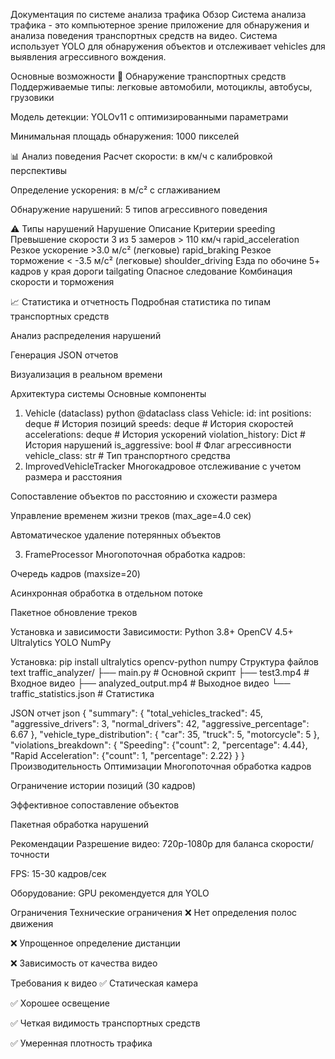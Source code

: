 Документация по системе анализа трафика
Обзор
Система анализа трафика - это компьютерное зрение приложение для обнаружения и анализа поведения транспортных средств на видео.
Система использует YOLO для обнаружения объектов и отслеживает vehicles для выявления агрессивного вождения.

Основные возможности
🚗 Обнаружение транспортных средств
Поддерживаемые типы: легковые автомобили, мотоциклы, автобусы, грузовики

Модель детекции: YOLOv11 с оптимизированными параметрами

Минимальная площадь обнаружения: 1000 пикселей

📊 Анализ поведения
Расчет скорости: в км/ч с калибровкой перспективы

Определение ускорения: в м/с² с сглаживанием

Обнаружение нарушений: 5 типов агрессивного поведения

⚠️ Типы нарушений
Нарушение	Описание	Критерии
speeding	Превышение скорости	3 из 5 замеров > 110 км/ч
rapid_acceleration	Резкое ускорение	>3.0 м/с² (легковые)
rapid_braking	Резкое торможение	< -3.5 м/с² (легковые)
shoulder_driving	Езда по обочине	5+ кадров у края дороги
tailgating	Опасное следование	Комбинация скорости и торможения

📈 Статистика и отчетность
Подробная статистика по типам транспортных средств

Анализ распределения нарушений

Генерация JSON отчетов

Визуализация в реальном времени

Архитектура системы
Основные компоненты
1. Vehicle (dataclass)
python
@dataclass
class Vehicle:
    id: int
    positions: deque  # История позиций
    speeds: deque     # История скоростей
    accelerations: deque  # История ускорений
    violation_history: Dict  # История нарушений
    is_aggressive: bool     # Флаг агрессивности
    vehicle_class: str      # Тип транспортного средства
2. ImprovedVehicleTracker
Многокадровое отслеживание с учетом размера и расстояния

Сопоставление объектов по расстоянию и схожести размера

Управление временем жизни треков (max_age=4.0 сек)

Автоматическое удаление потерянных объектов



3. FrameProcessor
Многопоточная обработка кадров:

Очередь кадров (maxsize=20)

Асинхронная обработка в отдельном потоке

Пакетное обновление треков

Установка и зависимости
Зависимости:
Python 3.8+
OpenCV 4.5+
Ultralytics YOLO
NumPy


Установка:
pip install ultralytics opencv-python numpy
Структура файлов
text
traffic_analyzer/
├── main.py                 # Основной скрипт
├── test3.mp4              # Входное видео
├── analyzed_output.mp4    # Выходное видео
└── traffic_statistics.json # Статистика




JSON отчет
json
{
  "summary": {
    "total_vehicles_tracked": 45,
    "aggressive_drivers": 3,
    "normal_drivers": 42,
    "aggressive_percentage": 6.67
  },
  "vehicle_type_distribution": {
    "car": 35,
    "truck": 5,
    "motorcycle": 5
  },
  "violations_breakdown": {
    "Speeding": {"count": 2, "percentage": 4.44},
    "Rapid Acceleration": {"count": 1, "percentage": 2.22}
  }
}
Производительность
Оптимизации
Многопоточная обработка кадров

Ограничение истории позиций (30 кадров)

Эффективное сопоставление объектов

Пакетная обработка нарушений

Рекомендации
Разрешение видео: 720p-1080p для баланса скорости/точности

FPS: 15-30 кадров/сек

Оборудование: GPU рекомендуется для YOLO

Ограничения
Технические ограничения
❌ Нет определения полос движения

❌ Упрощенное определение дистанции

❌ Зависимость от качества видео

Требования к видео
✅ Статическая камера

✅ Хорошее освещение

✅ Четкая видимость транспортных средств

✅ Умеренная плотность трафика
